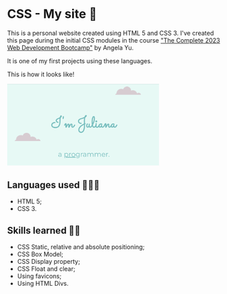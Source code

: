 <h1> CSS - My site 🎨</h1>
<p> This is a personal website created using HTML 5 and CSS 3. I've created this page during the initial CSS modules in the course <a href="https://www.udemy.com/course/the-complete-web-development-bootcamp/?src=sac&kw=the+complete+2023" target="_blank">"The Complete 2023 Web Development Bootcamp"</a>  by Angela Yu.</p>
<p>It is one of my first projects using these languages.</p>
<p>This is how it looks like!</p>
<a href="https://julianastahelin.github.io/css-my-site/"><img src="images/screen-animation.gif" alt="gif showing project main web page" style="width: 70%;"></a>

<h2>Languages used 👩🏽‍💻</h2> 
<ul>
    <li>HTML 5;</li>
    <li>CSS 3.</li>
</ul>

<h2>Skills learned 💪🏽</h2>
<ul>
    <li>CSS Static, relative and absolute positioning;</li>
    <li>CSS Box Model;</li>
    <li>CSS Display property;</li>
    <li>CSS Float and clear;</li>
    <li>Using favicons;</li>
    <li>Using HTML Divs.</li>
</ul>
